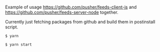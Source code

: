 Example of usage https://github.com/pusher/feeds-client-js and https://github.com/pusher/feeds-server-node together.

Currently just fetching packages from github and build them in postinstall script.

```
$ yarn
```

```
$ yarn start
```
